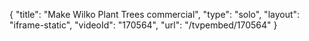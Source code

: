{
    "title": "Make Wilko Plant Trees commercial",
    "type": "solo",
    "layout": "iframe-static",
    "videoId": "170564",
    "url": "\/tvpembed\/170564"
}